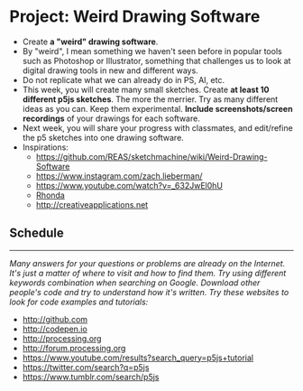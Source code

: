 # Project: Weird Drawing Software

- Create **a "weird" drawing software**.
- By "weird", I mean something we haven't seen before in popular tools such as Photoshop or Illustrator, something that challenges us to look at digital drawing tools in new and different ways.
- Do not replicate what we can already do in PS, AI, etc.
- This week, you will create many small sketches. Create **at least 10 different p5js sketches**. The more the merrier. Try as many different ideas as you can. Keep them experimental. **Include screenshots/screen recordings** of your drawings for each software.
- Next week, you will share your progress with classmates, and edit/refine the p5 sketches into one drawing software.
- Inspirations: 
    - https://github.com/REAS/sketchmachine/wiki/Weird-Drawing-Software
    - https://www.instagram.com/zach.lieberman/
    - https://www.youtube.com/watch?v=_632JwEl0hU
    - [Rhonda](http://rhondaforever.com/)
    - http://creativeapplications.net
    

## Schedule


    
------
    
*Many answers for your questions or problems are already on the Internet. It's just a matter of where to visit and how to find them. Try using different keywords combination when searching on Google. Download other people's code and try to understand how it's written. Try these websites to look for code examples and tutorials:*
- http://github.com 
- http://codepen.io 
- http://processing.org 
- http://forum.processing.org 
- https://www.youtube.com/results?search_query=p5js+tutorial 
- https://twitter.com/search?q=p5js 
- https://www.tumblr.com/search/p5js

